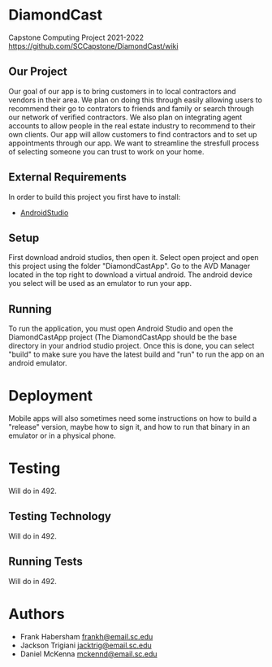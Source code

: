 # DiamondCast
Capstone Computing Project 2021-2022
https://github.com/SCCapstone/DiamondCast/wiki

## Our Project 

Our goal of our app is to bring customers in to local contractors and vendors in their area.  We plan on doing this through easily allowing users to recommend their go to contrators to friends and family or search through our network of verified contractors.  We also plan on integrating agent accounts to allow people in the real estate industry to recommend to their own clients.  Our app will allow customers to find contractors and to set up appointments through our app.  We want to streamline the stresfull process of selecting someone you can trust to work on your home.  

## External Requirements

In order to build this project you first have to install:

* [AndroidStudio](https://developer.android.com/studio/install)


## Setup

First download android studios, then open it. Select open project and open this project using the folder "DiamondCastApp". 
Go to the AVD Manager located in the top right to download a virtual android. The android device you select will be used as an emulator to run your app.

## Running

To run the application, you must open Android Studio and open the DiamondCastApp project (The DiamondCastApp should be the base directory in your andriod studio project. Once this is done, you can select "build" to make sure you have the latest build and "run" to run the app on an android emulator.

# Deployment

Mobile apps will also sometimes need some instructions on how to build a "release" version, maybe how to sign it, and how to run that binary in an
emulator or in a physical phone.

# Testing

Will do in 492.

## Testing Technology

Will do in 492.

## Running Tests

Will do in 492.

# Authors

* Frank Habersham frankh@email.sc.edu
* Jackson Trigiani jacktrig@email.sc.edu
* Daniel McKenna mckennd@email.sc.edu
